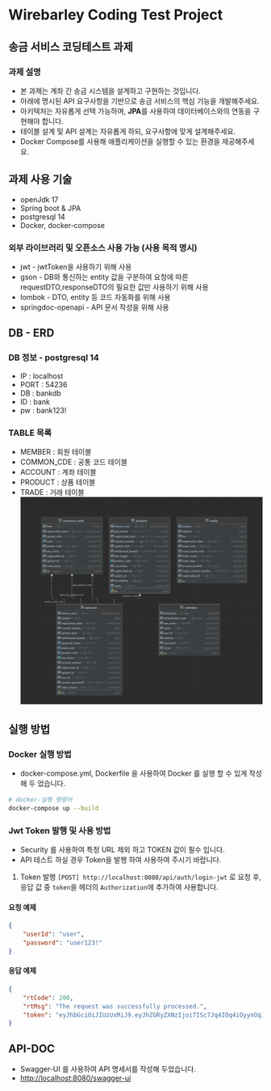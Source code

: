 # Wirebarley Coding Test Project

## 송금 서비스 코딩테스트 과제

### 과제 설명
- 본 과제는 계좌 간 송금 시스템을 설계하고 구현하는 것입니다.
- 아래에 명시된 API 요구사항을 기반으로 송금 서비스의 핵심 기능을 개발해주세요.
- 아키텍처는 자유롭게 선택 가능하며, **JPA**를 사용하여 데이터베이스와의 연동을 구현해야 합니다.
- 테이블 설계 및 API 설계는 자유롭게 하되, 요구사항에 맞게 설계해주세요.
- Docker Compose를 사용해 애플리케이션을 실행할 수 있는 환경을 제공해주세요.

## 과제 사용 기술
- openJdk 17
- Spring boot & JPA
- postgresql 14
- Docker, docker-compose

### 외부 라이브러리 및 오픈소스 사용 가능 (사용 목적 명시)
- jwt - jwtToken을 사용하기 위해 사용
- gson - DB와 통신하는 entity 값을 구분하여 요청에 따른 requestDTO,responseDTO의 필요한 값만 사용하기 위해 사용
- lombok - DTO, entity 등 코드 자동화를 위해 사용
- springdoc-openapi - API 문서 작성을 위해 사용

## DB - ERD 
### DB 정보 - postgresql 14
- IP : localhost
- PORT : 54236
- DB : bankdb
- ID : bank
- pw : bank123!
### TABLE 목록
- MEMBER : 회원 테이블
- COMMON_CDE : 공통 코드 테이블
- ACCOUNT : 계좌 테이블
- PRODUCT : 상품 테이블
- TRADE : 거래 테이블
![Alt Text](/bank_erd.png)

## 실행 방법
### Docker 실행 방법
- docker-compose.yml, Dockerfile 을 사용하여 Docker 를 실행 할 수 있게 작성 해 두 었습니다.
```bash
# docker-실행 명령어 
docker-compose up --build
```
### Jwt Token 발행 및 사용 방법
- Security 를 사용하여 특정 URL 제외 하고 TOKEN 값이 필수 입니다.
- API 테스트 하실 경우 Token을 발행 하여 사용하여 주시기 바랍니다.
1. Token 발행
`[POST] http://localhost:8080/api/auth/login-jwt` 로 요청 후, <br>
응답 값 중 `token`을 헤더의 `Authorization`에 추가하여 사용합니다.

#### 요청 예제
```json
{
    "userId": "user",
    "password": "user123!"
}
```

#### 응답 예제
```json
{
    "rtCode": 200,
    "rtMsg": "The request was successfully processed.",
    "token": "eyJhbGciOiJIUzUxMiJ9.eyJhZGRyZXNzIjoi7ISc7Jq4IOq4iOyynOq1rCDrlJTsp4DthLjroZw56ri4IDY4IiwiYXV0aG9yaXphdGlvbkNvZGUiOiJVU0VSIiwibmFtZSI6IuyCrOyaqeyekCIsImJyaXRoRGF0ZSI6IjIwMjUwMTAxIiwidHlwZSI6IkF1dGhvcml6YXRpb24iLCJ1c2VySWQiOiJ1c2VyIiwidGVsTm8iOiIwMDAwMDAwMDAwMCIsInVzZVN0YXR1cyI6IkNNTVVTRTAwMSIsInN1YiI6IkF1dGhvcml6YXRpb24iLCJpYXQiOjE3MzY0ODg0ODksImV4cCI6MTczNzgwMjQ4OX0.4-o1z7qS5B-bQ7DRxEM6-dpe4qERMQhorfQ-1r24T5O_ghu2SmtS5YQFaU-hpbwA9nQn1AUuJycTzYuTwZU3dQ"
}
```

## API-DOC
- Swagger-UI 를 사용하여 API 명세서를 작성해 두었습니다.
- [http://localhost:8080/swagger-ui](http://localhost:8080/swagger-ui/index.html#/)
